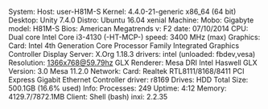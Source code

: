 System:    Host: user-H81M-S Kernel: 4.4.0-21-generic x86_64 (64 bit)
           Desktop: Unity 7.4.0  Distro: Ubuntu 16.04 xenial
Machine:   Mobo: Gigabyte model: H81M-S
           Bios: American Megatrends v: F2 date: 07/10/2014
CPU:       Dual core Intel Core i3-4130 (-HT-MCP-) speed: 3400 MHz (max)
Graphics:  Card: Intel 4th Generation Core Processor Family Integrated Graphics Controller
           Display Server: X.Org 1.18.3 drivers: intel (unloaded: fbdev,vesa)
           Resolution: 1366x768@59.79hz
           GLX Renderer: Mesa DRI Intel Haswell GLX Version: 3.0 Mesa 11.2.0
Network:   Card: Realtek RTL8111/8168/8411 PCI Express Gigabit Ethernet Controller
           driver: r8169
Drives:    HDD Total Size: 500.1GB (16.6% used)
Info:      Processes: 249 Uptime: 4:12 Memory: 4129.7/7872.1MB
           Client: Shell (bash) inxi: 2.2.35
